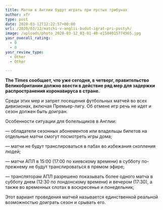```yaml
---
title: Матчи в Англии будут играть при пустых трибунах
author: xfr
type: post
date: 2020-03-12T12:22:57+00:00
url: /2020/03/12/matchi-v-anglii-budut-igrat-pri-pustyh/
image: /uploads/photo_2020-03-12_03-01-40-e1584015774565.jpg
yasr_overall_rating:
  - 0
  - 0
yasr_review_type:
  - Other
  - Other

---
```

**The Times сообщает, что уже сегодня, в четверг, правительство Великобритании должно ввести в действие ряд мер для задержки распространения коронавируса в стране.**

Среди этих мер и запрет посещения футбольных матчей во всех дивизионах, включая Премьер-лигу. Об отмене игр речь не идет и сезон должен быть доигран.

Особенности ситуации для болельщиков в Англии:

&#8212; обладатели сезонных абонементов или владельцы билетов на отдельные матчи смогут посмотреть игры дома;

&#8212; матчи не будут транслироваться в пабах во избежания скопления людей;

&#8212; матчи АПЛ в 15:00 (17:00 по киевскому времени) в субботу по-прежнему не будут транслироваться в прямом эфире;

&#8212; трансляторам АПЛ разрешено показывать более одного матча в субботу днем (12:30 по лондонскому времени) и вечером (17:30), а также во временных слотах в воскресенье и понедельник;

Этот вариант проведения матчей называется единственной реальной возможностью доиграть сезон и срывать его.